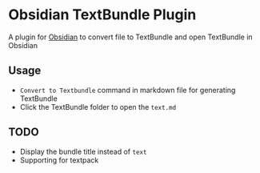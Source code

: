 # Obsidian TextBundle Plugin
A plugin for [Obsidian](https://obsidian.md) to convert file to TextBundle and open TextBundle in Obsidian

## Usage
- `Convert to Textbundle` command in markdown file for generating TextBundle
- Click the TextBundle folder to open the `text.md`

## TODO
- Display the bundle title instead of `text`
- Supporting for textpack
